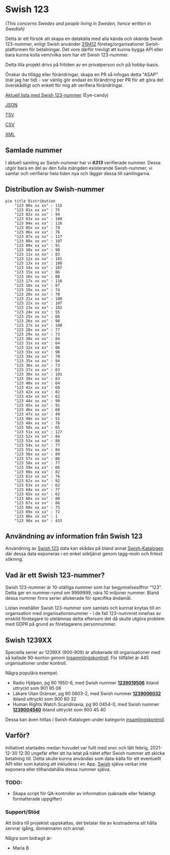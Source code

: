 # Swish 123

*(This concerns Swedes and people living in Sweden, hence written in Swedish)*

Detta är ett försök att skapa en datakälla med alla kända och okända Swish 123-nummer, enligt Swish använder [319412](https://www.swish.nu/about-swish#Swish_in_numbers) företag/organisationer Swish-platformen för betalningar. Det vore därför trevligt att kunna bygga API eller bara kunna kolla vem/vilka som har ett Swish 123-nummer.

Detta lilla projekt drivs på fritiden av en privatperson och på hobby-basis.

Önskar du tillägg eller förändringar, skapa en PR så infogas detta "ASAP" (när jag har tid) - var vänlig gör endast en förändring per PR för att göra det överskådligt och enkelt för mig att verifiera förändringar.



[Aktuell lista med Swish 123-nummer](https://github.com/cisene/swish-123/blob/master/swish-123.md) (Eye-candy)

[JSON](https://github.com/cisene/swish-123/blob/master/json/swish-123-datasource.json)

[TSV](https://github.com/cisene/swish-123/blob/master/text/swish-123-datasource.tsv)

[CSV](https://github.com/cisene/swish-123/blob/master/text/swish-123-datasource.csv)

[XML](https://github.com/cisene/swish-123/blob/master/xml-data/swish-123-datasource.xml)



## Samlade nummer

I aktuell samling av Swish-nummer har vi ***6313*** verifierade nummer. Dessa utgör bara en del av den fulla mängden existerande Swish-nummer, vi samlar och verifierar hela tiden nya och lägger dessa till samlingarna.

## Distribution av Swish-nummer

```mermaid
pie title Distribution
    "123 00x xx xx" : 115
    "123 01x xx xx" : 75
    "123 02x xx xx" : 94
    "123 03x xx xx" : 100
    "123 04x xx xx" : 116
    "123 05x xx xx" : 79
    "123 06x xx xx" : 76
    "123 07x xx xx" : 117
    "123 08x xx xx" : 107
    "123 09x xx xx" : 91
    "123 10x xx xx" : 98
    "123 11x xx xx" : 83
    "123 12x xx xx" : 101
    "123 13x xx xx" : 108
    "123 14x xx xx" : 107
    "123 15x xx xx" : 86
    "123 16x xx xx" : 88
    "123 17x xx xx" : 110
    "123 18x xx xx" : 87
    "123 19x xx xx" : 74
    "123 20x xx xx" : 70
    "123 21x xx xx" : 100
    "123 22x xx xx" : 107
    "123 23x xx xx" : 102
    "123 24x xx xx" : 55
    "123 25x xx xx" : 66
    "123 26x xx xx" : 98
    "123 27x xx xx" : 100
    "123 28x xx xx" : 77
    "123 29x xx xx" : 73
    "123 30x xx xx" : 84
    "123 31x xx xx" : 64
    "123 32x xx xx" : 86
    "123 33x xx xx" : 90
    "123 34x xx xx" : 70
    "123 35x xx xx" : 94
    "123 36x xx xx" : 73
    "123 37x xx xx" : 63
    "123 38x xx xx" : 101
    "123 39x xx xx" : 83
    "123 40x xx xx" : 64
    "123 41x xx xx" : 69
    "123 42x xx xx" : 82
    "123 43x xx xx" : 62
    "123 44x xx xx" : 90
    "123 45x xx xx" : 91
    "123 46x xx xx" : 68
    "123 47x xx xx" : 49
    "123 48x xx xx" : 51
    "123 49x xx xx" : 78
    "123 50x xx xx" : 65
    "123 51x xx xx" : 127
    "123 52x xx xx" : 84
    "123 53x xx xx" : 88
    "123 54x xx xx" : 77
    "123 55x xx xx" : 84
    "123 56x xx xx" : 89
    "123 57x xx xx" : 86
    "123 58x xx xx" : 77
    "123 59x xx xx" : 66
    "123 60x xx xx" : 82
    "123 61x xx xx" : 76
    "123 62x xx xx" : 92
    "123 63x xx xx" : 62
    "123 64x xx xx" : 77
    "123 65x xx xx" : 62
    "123 66x xx xx" : 80
    "123 67x xx xx" : 86
    "123 68x xx xx" : 75
    "123 69x xx xx" : 72
    "123 86x xx xx" : 1
    "123 90x xx xx" : 433
```

## Användning av information från Swish 123

Användning av [Swish 123](https://github.com/cisene/swish-123) data kan skådas på bland annat [Swish-Katalogen](https://b19.se/swish-katalogen/) där dessa data exponeras i en enkel söktjänst genom tagg-moln och fritext sökning.



## Vad är ett Swish 123-nummer?

Swish 123-nummer är 10-ställiga nummer som har begynnelsesiffror "123". Detta ger en nummer-rymd om 9999999, nära 10 miljoner nummer. Bland dessa nummer finns serier allokerade för specifika ändamål. 

Listan innehåller Swish 123-nummer som samlats och kunnat knytas till en organisation med organisationsnummer - i de fall 123-nummret innehas av enskild företagare to utelämnas detta eftersom det då skulle utgöra problem med GDPR på grund av företagarens personnummer.



## Swish 1239XX

Speciella serier av 1239XX (900-909) är allokerade till organisationer med så kallade 90-konton genom [Insammlingskontroll](https://www.insamlingskontroll.se/90-konto-organisationer/). För tillfället är 445 organisationer under kontroll.

Några populära exempel:

* Radio Hjälpen, pg 90 1950-6, med Swish nummer **[1239019506](https://b19.se/swish-katalogen/1239019506)** ibland uttryckt som 901 95 06
* Läkare Utan Gränser, pg 90 0603-2, med Swish nummer **[1239006032](https://b19.se/swish-katalogen/1239006032)** ibland uttryckt som 900 60 32
* Human Rights Watch Scandinavia, pg 90 0454-0, med Swish nummer **[1239004540](https://b19.se/swish-katalogen/1239004540)** ibland uttryckt som 900 45 40

Dessa kan även hittas i Swish-Katalogen under kategorin [insamlingskontroll](https://b19.se/swish-katalogen/k/insamlingskontroll).



## Varför?

Initiativet startades medan huvudet var fullt med snor och lätt febrig, 2021-12-30 12:30 ungefär efter att ha letat på nätet efter Swish nummer att skicka betalning till. Detta skulle kunna användas som data-källa för ett eventuellt API eller som katalog att inkludera i en App. [Swish](https://swish.nu/) själva verkar inte exponera eller tillhandahålla dessa nummer själva. 



### TODO:

* Skapa script för QA-kontroller av information (saknade eller felaktigt formatterade uppgifter)


### Support/Stöd

Att bidra till projektet uppskattas, det betalar lite av kostnaderna att hålla servrar igång, domännamn och annat.

Några som bidragit är:
* Maria B
